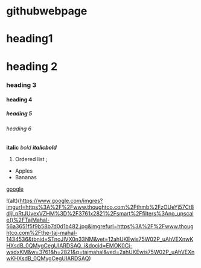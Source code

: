 # githubwebpage
# heading1

# heading 2

### heading 3
#### heading 4
##### heading 5
###### heading 6

**italic**
*bold*
***italicbold***

1. Ordered list ;

- Apples
- Bananas

[google](https://accounts.google.com/o/oauth2/device/usercode?flowName=GlifWebSignIn&flowEntry=ServiceLogin)

!(alt)(https://www.google.com/imgres?imgurl=https%3A%2F%2Fwww.thoughtco.com%2Fthmb%2FzOUeYj57Ct8dljLpRtJUvexVZHM%3D%2F3761x2821%2Fsmart%2Ffilters%3Ano_upscale()%2FTajMahal-56a3651f5f9b58b7d0d1b482.jpg&imgrefurl=https%3A%2F%2Fwww.thoughtco.com%2Fthe-taj-mahal-1434536&tbnid=STnoJIVX0n33NM&vet=12ahUKEwis75W02P_uAhVEXnwKHXsdB_0QMygCegUIARDSAQ..i&docid=EMOK0Cj-wsdxKM&w=3761&h=2821&q=tajmahal&ved=2ahUKEwis75W02P_uAhVEXnwKHXsdB_0QMygCegUIARDSAQ)
